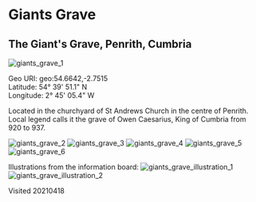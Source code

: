 # Giants Grave

## The Giant's Grave, Penrith, Cumbria

![giants_grave_1](images/giants_grave_1.jpg)

Geo URI: geo:54.6642,-2.7515  
Latitude: 54° 39' 51.1" N  
Longitude: 2° 45' 05.4" W  

Located in the churchyard of St Andrews Church in the centre of Penrith. Local legend calls it the grave of Owen Caesarius, King of Cumbria from 920 to 937.

![giants_grave_2](images/giants_grave_2.jpg)
![giants_grave_3](images/giants_grave_3.jpg)
![giants_grave_4](images/giants_grave_4.jpg)
![giants_grave_5](images/giants_grave_5.jpg)
![giants_grave_6](images/giants_grave_6.jpg)

Illustrations from the information board:
![giants_grave_illustration_1](images/giants_grave_illustration_1.jpg)
![giants_grave_illustration_2](images/giants_grave_illustration_2.jpg)

Visited 20210418